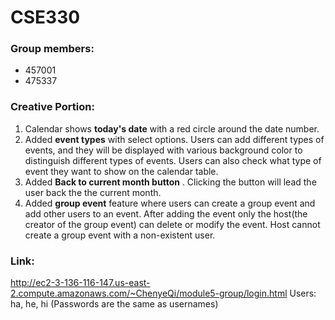 # CSE330
### Group members:
- 457001
- 475337

### Creative Portion:
1. Calendar shows **today's date** with a red circle around the date number.
2. Added **event types**  with select options. Users can add different types of events, and they will be displayed with various background color to distinguish different types of events. Users can also check what type of event they want to show on the calendar table.
3. Added **Back to current month button** . Clicking the button will lead the user back the the current month.
4. Added **group event** feature where users can create a group event and add other users to an event. After adding the event only the host(the creator of the group event) can delete or modify the event. Host cannot create a group event with a non-existent user.

### Link: 
http://ec2-3-136-116-147.us-east-2.compute.amazonaws.com/~ChenyeQi/module5-group/login.html
Users: ha, he, hi (Passwords are the same as usernames)

